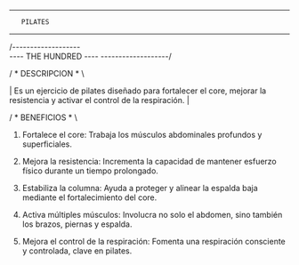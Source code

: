 ---------------------
       PILATES
---------------------

/-------------------\
---- THE HUNDRED ----
\-------------------/

/ * DESCRIPCION * \

| Es un ejercicio de pilates diseñado para fortalecer el core, mejorar la resistencia y activar el control de la respiración. |

/ * BENEFICIOS * \

1. Fortalece el core: Trabaja los músculos abdominales profundos y superficiales.

2. Mejora la resistencia: Incrementa la capacidad de mantener esfuerzo físico durante un tiempo prolongado.

3. Estabiliza la columna: Ayuda a proteger y alinear la espalda baja mediante el fortalecimiento del core.

4. Activa múltiples músculos: Involucra no solo el abdomen, sino también los brazos, piernas y espalda.

5. Mejora el control de la respiración: Fomenta una respiración consciente y controlada, clave en pilates.